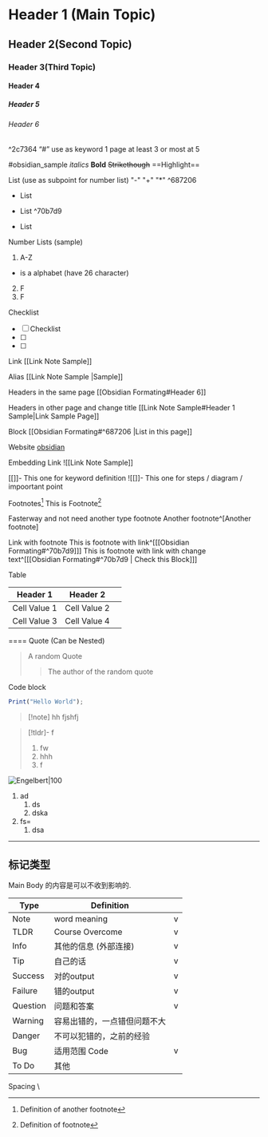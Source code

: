 # Header 1 (Main Topic)
## Header 2(Second Topic)
### Header 3(Third Topic)
#### Header 4 
##### Header 5 
###### Header 6

^2c7364
“#” use as keyword
1 page at least 3 or most at 5

#obsidian_sample
_italics_
**Bold**
~~Strikethough~~
==Highlight==

List (use as subpoint for number list)
"-"  "+"  "*"  ^687206
- List
+ List ^70b7d9
* List

Number Lists (sample)
1. A-Z

- is a alphabet (have 26 character)

2. F
3. F


Checklist
- [ ] Checklist
- [ ] 
- [ ] 

Link
[[Link Note Sample]]

Alias 
[[Link Note Sample |Sample]]

Headers in the same page
[[Obsidian Formating#Header 6]]

Headers in other page and change title
[[Link Note Sample#Header 1 Sample|Link Sample Page]]

Block
[[Obsidian Formating#^687206 |List in this page]]

Website
[obsidian](www.obsidian.md)

Embedding Link
![[Link Note Sample]]


[[]]- This one for keyword definition
![[]]- This one for steps / diagram / impoortant point

Footnotes[^2]
This is Footnote[^1]

Fasterway and not need another type footnote
Another footnote^[Another footnote]


Link with footnote
This is footnote with link^[[[Obsidian Formating#^70b7d9]]]
This is footnote with link with change text^[[[Obsidian Formating#^70b7d9 | Check this Block]]]

[^1]: Definition of footnote
[^2]: Definition of another footnote


Table

| Header 1     | Header 2     |     |
| ------------ | ------------ | --- |
| Cell Value 1 | Cell Value 2 |     |
Cell Value 3 |Cell Value 4
====
Quote (Can be Nested)
> A random Quote
>> The author of the random quote

Code block
````js
Print("Hello World");
````

>[!note] hh
>fjshfj

>[!tldr]- f
>1. fw
>2. hhh
>	1. f

![Engelbert|100](https://www.chinapress.com.my/wp-content/uploads/2022/06/EN220617lckZ-13-01.jpg)

1. ad
	1. ds
	2. dska
2. fs=
	1. dsa


---

## 标记类型
Main Body 的内容是可以不收到影响的.

| Type     | Definition      |     |
| -------- | --------------- | --- |
| Note     | word meaning    | v   |
| TLDR     | Course Overcome | v   |
| Info     | 其他的信息 (外部连接)    | v   |
| Tip      | 自己的话            | v   |
| Success  | 对的output        | v   |
| Failure  | 错的output        | v   |
| Question | 问题和答案           | v   |
| Warning  | 容易出错的，一点错但问题不大  |     |
| Danger   | 不可以犯错的，之前的经验    |     |
| Bug      | 适用范围 Code       | v   |
| To Do    | 其他              |     |
Spacing
	\
	